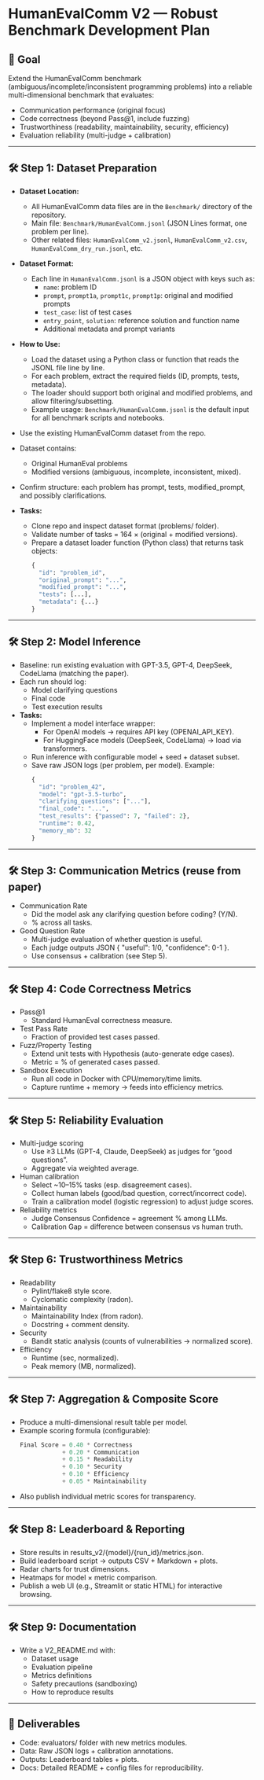 

# HumanEvalComm V2 — Robust Benchmark Development Plan

## 🎯 Goal
Extend the HumanEvalComm benchmark (ambiguous/incomplete/inconsistent programming problems) into a reliable multi-dimensional benchmark that evaluates:
- Communication performance (original focus)
- Code correctness (beyond Pass@1, include fuzzing)
- Trustworthiness (readability, maintainability, security, efficiency)
- Evaluation reliability (multi-judge + calibration)

---

## 🛠️ Step 1: Dataset Preparation
- **Dataset Location:**
  - All HumanEvalComm data files are in the `Benchmark/` directory of the repository.
  - Main file: `Benchmark/HumanEvalComm.jsonl` (JSON Lines format, one problem per line).
  - Other related files: `HumanEvalComm_v2.jsonl`, `HumanEvalComm_v2.csv`, `HumanEvalComm_dry_run.jsonl`, etc.

- **Dataset Format:**
  - Each line in `HumanEvalComm.jsonl` is a JSON object with keys such as:
    - `name`: problem ID
    - `prompt`, `prompt1a`, `prompt1c`, `prompt1p`: original and modified prompts
    - `test_case`: list of test cases
    - `entry_point`, `solution`: reference solution and function name
    - Additional metadata and prompt variants

- **How to Use:**
  - Load the dataset using a Python class or function that reads the JSONL file line by line.
  - For each problem, extract the required fields (ID, prompts, tests, metadata).
  - The loader should support both original and modified problems, and allow filtering/subsetting.
  - Example usage: `Benchmark/HumanEvalComm.jsonl` is the default input for all benchmark scripts and notebooks.
- Use the existing HumanEvalComm dataset from the repo.
- Dataset contains:
  - Original HumanEval problems
  - Modified versions (ambiguous, incomplete, inconsistent, mixed).
- Confirm structure: each problem has prompt, tests, modified_prompt, and possibly clarifications.
- **Tasks:**
  - Clone repo and inspect dataset format (problems/ folder).
  - Validate number of tasks = 164 × (original + modified versions).
  - Prepare a dataset loader function (Python class) that returns task objects:
    ```python
    {
      "id": "problem_id",
      "original_prompt": "...",
      "modified_prompt": "...",
      "tests": [...],
      "metadata": {...}
    }
    ```

---

## 🛠️ Step 2: Model Inference
- Baseline: run existing evaluation with GPT-3.5, GPT-4, DeepSeek, CodeLlama (matching the paper).
- Each run should log:
  - Model clarifying questions
  - Final code
  - Test execution results
- **Tasks:**
  - Implement a model interface wrapper:
    - For OpenAI models → requires API key (OPENAI_API_KEY).
    - For HuggingFace models (DeepSeek, CodeLlama) → load via transformers.
  - Run inference with configurable model + seed + dataset subset.
  - Save raw JSON logs (per problem, per model). Example:
    ```python
    {
      "id": "problem_42",
      "model": "gpt-3.5-turbo",
      "clarifying_questions": ["..."],
      "final_code": "...",
      "test_results": {"passed": 7, "failed": 2},
      "runtime": 0.42,
      "memory_mb": 32
    }
    ```

---

## 🛠️ Step 3: Communication Metrics (reuse from paper)
- Communication Rate
  - Did the model ask any clarifying question before coding? (Y/N).
  - % across all tasks.
- Good Question Rate
  - Multi-judge evaluation of whether question is useful.
  - Each judge outputs JSON { "useful": 1/0, "confidence": 0-1 }.
  - Use consensus + calibration (see Step 5).

---

## 🛠️ Step 4: Code Correctness Metrics
- Pass@1
  - Standard HumanEval correctness measure.
- Test Pass Rate
  - Fraction of provided test cases passed.
- Fuzz/Property Testing
  - Extend unit tests with Hypothesis (auto-generate edge cases).
  - Metric = % of generated cases passed.
- Sandbox Execution
  - Run all code in Docker with CPU/memory/time limits.
  - Capture runtime + memory → feeds into efficiency metrics.

---

## 🛠️ Step 5: Reliability Evaluation
- Multi-judge scoring
  - Use ≥3 LLMs (GPT-4, Claude, DeepSeek) as judges for “good questions”.
  - Aggregate via weighted average.
- Human calibration
  - Select ~10–15% tasks (esp. disagreement cases).
  - Collect human labels (good/bad question, correct/incorrect code).
  - Train a calibration model (logistic regression) to adjust judge scores.
- Reliability metrics
  - Judge Consensus Confidence = agreement % among LLMs.
  - Calibration Gap = difference between consensus vs human truth.

---

## 🛠️ Step 6: Trustworthiness Metrics
- Readability
  - Pylint/flake8 style score.
  - Cyclomatic complexity (radon).
- Maintainability
  - Maintainability Index (from radon).
  - Docstring + comment density.
- Security
  - Bandit static analysis (counts of vulnerabilities → normalized score).
- Efficiency
  - Runtime (sec, normalized).
  - Peak memory (MB, normalized).

---

## 🛠️ Step 7: Aggregation & Composite Score
- Produce a multi-dimensional result table per model.
- Example scoring formula (configurable):
  ```python
  Final Score = 0.40 * Correctness
              + 0.20 * Communication
              + 0.15 * Readability
              + 0.10 * Security
              + 0.10 * Efficiency
              + 0.05 * Maintainability
  ```
- Also publish individual metric scores for transparency.

---

## 🛠️ Step 8: Leaderboard & Reporting
- Store results in results_v2/{model}/{run_id}/metrics.json.
- Build leaderboard script → outputs CSV + Markdown + plots.
- Radar charts for trust dimensions.
- Heatmaps for model × metric comparison.
- Publish a web UI (e.g., Streamlit or static HTML) for interactive browsing.

---

## 🛠️ Step 9: Documentation
- Write a V2_README.md with:
  - Dataset usage
  - Evaluation pipeline
  - Metrics definitions
  - Safety precautions (sandboxing)
  - How to reproduce results

---

## 🔹 Deliverables
- Code: evaluators/ folder with new metrics modules.
- Data: Raw JSON logs + calibration annotations.
- Outputs: Leaderboard tables + plots.
- Docs: Detailed README + config files for reproducibility.
